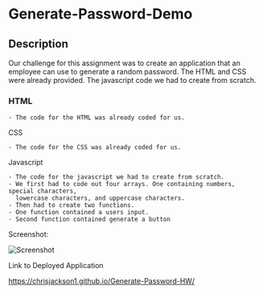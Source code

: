 # Generate-Password-Demo

## Description

Our challenge for this assignment was to create an application that an employee can use to generate a random password. The HTML and CSS were already provided. The javascript code we had to create from scratch.

### HTML

    - The code for the HTML was already coded for us.

CSS

    - The code for the CSS was already coded for us.

Javascript

    - The code for the javascript we had to create from scratch.
    - We first had to code out four arrays. One containing numbers, special characters, 
      lowercase characters, and uppercase characters.
    - Then had to create two functions. 
    - One function contained a users input.
    - Second function contained generate a button
      


Screenshot:

![Screenshot](Screenshot.jpeg)


Link to Deployed Application

https://chrisjackson1.github.io/Generate-Password-HW/


